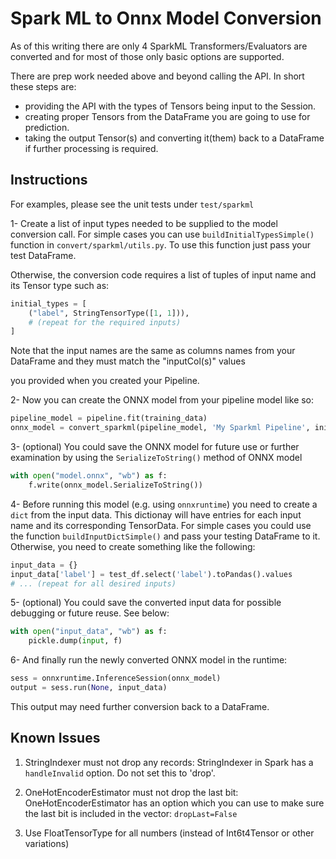 # Spark ML to Onnx Model Conversion

As of this writing there are only 4 SparkML Transformers/Evaluators 
are converted and for most of those only basic options are supported.

There are prep work needed above and beyond calling the API. In short these steps are:

* providing the API with the types of Tensors being input to the Session.
* creating proper Tensors from the DataFrame you are going to use for prediction.
* taking the output Tensor(s) and converting it(them) back to a DataFrame if further processing is required.

## Instructions
For examples, please see the unit tests under `test/sparkml`

1- Create a list of input types needed to be supplied to the model conversion call.
For simple cases you can use `buildInitialTypesSimple()` function in `convert/sparkml/utils.py`.
To use this function just pass your test DataFrame.

   Otherwise, the conversion code requires a list of tuples of input name and its Tensor type such as:
```python
initial_types = [ 
    ("label", StringTensorType([1, 1])),
    # (repeat for the required inputs)
]
```
Note that the input names are the same as columns names from your DataFrame and they must match the "inputCol(s)" values

you provided when you created your Pipeline.

2- Now you can create the ONNX model from your pipeline model like so:
```python
pipeline_model = pipeline.fit(training_data)
onnx_model = convert_sparkml(pipeline_model, 'My Sparkml Pipeline', initial_types)
```

3- (optional) You could save the ONNX model for future use or further examination by using the `SerializeToString()` 
method of ONNX model

```python
with open("model.onnx", "wb") as f:
    f.write(onnx_model.SerializeToString())
```

4- Before running this model (e.g. using `onnxruntime`) you need to create a `dict` from the input data. This dictionay
 will have entries for each input name and its corresponding TensorData. For simple cases you could use the function
`buildInputDictSimple()` and pass your testing DataFrame to it. Otherwise, you need to create something like the following:

```python
input_data = {}
input_data['label'] = test_df.select('label').toPandas().values
# ... (repeat for all desired inputs)
```


5- (optional) You could save the converted input data for possible debugging or future reuse. See below:
```python
with open("input_data", "wb") as f:
    pickle.dump(input, f)
```

6- And finally run the newly converted ONNX model in the runtime:
```python
sess = onnxruntime.InferenceSession(onnx_model)
output = sess.run(None, input_data)

``` 
 This output may need further conversion back to a DataFrame.


## Known Issues

1. StringIndexer must not drop any records: StringIndexer in Spark has a `handleInvalid` option.
Do not set this to 'drop'.

2. OneHotEncoderEstimator must not drop the last bit: OneHotEncoderEstimator has an option
which you can use to make sure the last bit is included in the vector: `dropLast=False`

3. Use FloatTensorType for all numbers (instead of Int6t4Tensor or other variations)

